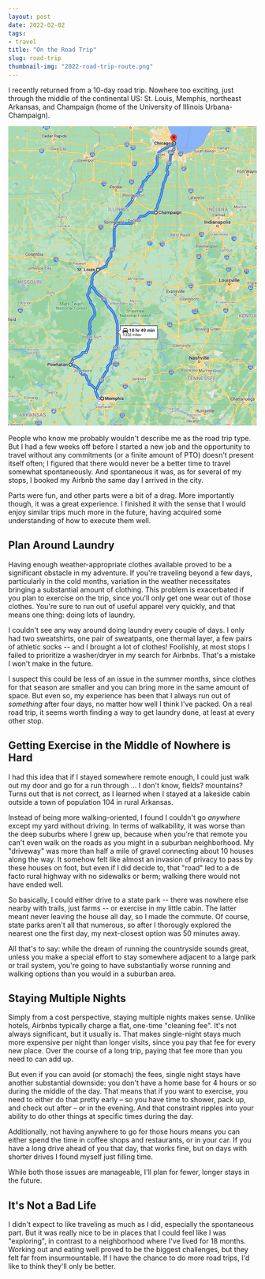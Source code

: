 ```yaml
---
layout: post
date: 2022-02-02
tags:
- travel
title: "On the Road Trip"
slug: road-trip
thumbnail-img: "2022-road-trip-route.png"
---
```


I recently returned from a 10-day road trip. Nowhere too exciting, just through the middle of the continental US: St. Louis, Memphis, northeast Arkansas, and Champaign (home of the University of Illinois Urbana-Champaign).

![Road Trip Route](2022-road-trip-route.png)

People who know me probably wouldn't describe me as the road trip type. But I had a few weeks off before I started a new job and the opportunity to travel without any commitments (or a finite amount of PTO) doesn't present itself often; I figured that there would never be a better time to travel somewhat spontaneously. And spontaneous it was, as for several of my stops, I booked my Airbnb the same day I arrived in the city.

<!-- more -->

Parts were fun, and other parts were a bit of a drag. More importantly though, it was a great experience. I finished it with the sense that I would enjoy similar trips much more in the future, having acquired some understanding of how to execute them well.

## Plan Around Laundry

Having enough weather-appropriate clothes available proved to be a significant obstacle in my adventure. If you're traveling beyond a few days, particularly in the cold months, variation in the weather necessitates bringing a substantial amount of clothing. This problem is exacerbated if you plan to exercise on the trip, since you'll only get one wear out of those clothes. You're sure to run out of useful apparel very quickly, and that means one thing: doing lots of laundry.

I couldn't see any way around doing laundry every couple of days. I only had two sweatshirts, one pair of sweatpants, one thermal layer, a few pairs of athletic socks -- and I brought a lot of clothes! Foolishly, at most stops I failed to prioritize a washer/dryer in my search for Airbnbs. That's a mistake I won't make in the future.

I suspect this could be less of an issue in the summer months, since clothes for that season are smaller and you can bring more in the same amount of space. But even so, my experience has been that I always run out of *something* after four days, no matter how well I think I've packed. On a real road trip, it seems worth finding a way to get laundry done, at least at every other stop.

## Getting Exercise in the Middle of Nowhere is Hard

I had this idea that if I stayed somewhere remote enough, I could just walk out my door and go for a run through ... I don't know, fields? mountains? Turns out that is not correct, as I learned when I stayed at a lakeside cabin outside a town of population 104 in rural Arkansas.

Instead of being more walking-oriented, I found I couldn't go *anywhere* except my yard without driving. In terms of walkability, it was worse than the deep suburbs where I grew up, because when you're that remote you can't even walk on the roads as you might in a suburban neighborhood. My "driveway" was more than half a mile of gravel connecting about 10 houses along the way. It somehow felt like almost an invasion of privacy to pass by these houses on foot, but even if I did decide to, that "road" led to a de facto rural highway with no sidewalks or berm; walking there would not have ended well.

So basically, I could either drive to a state park -- there was nowhere else nearby with trails, just farms -- or exercise in my little cabin. The latter meant never leaving the house all day, so I made the commute. Of course, state parks aren't all that numerous, so after I thorougly explored the nearest one the first day, my next-closest option was 50 minutes away.

All that's to say: while the dream of running the countryside sounds great, unless you make a special effort to stay somewhere adjacent to a large park or trail system, you're going to have substantially worse running and walking options than you would in a suburban area.

## Staying Multiple Nights

Simply from a cost perspective, staying multiple nights makes sense. Unlike hotels, Airbnbs typically charge a flat, one-time "cleaning fee". It's not always significant, but it usually is. That makes single-night stays much more expensive per night than longer visits, since you pay that fee for every new place. Over the course of a long trip, paying that fee more than you need to can add up.

But even if you can avoid (or stomach) the fees, single night stays have another substantial downside: you don't have a home base for 4 hours or so during the middle of the day. That means that if you want to exercise, you need to either do that pretty early – so you have time to shower, pack up, and check out after – or in the evening. And that constraint ripples into your ability to do other things at specific times during the day.

Additionally, not having anywhere to go for those hours means you can either spend the time in coffee shops and restaurants, or in your car. If you have a long drive ahead of you that day, that works fine, but on days with shorter drives I found myself just filling time.

While both those issues are manageable, I'll plan for fewer, longer stays in the future.

## It's Not a Bad Life

I didn't expect to like traveling as much as I did, especially the spontaneous part. But it was really nice to be in places that I could feel like I was "exploring", in contrast to a neighborhood where I've lived for 18 months. Working out and eating well proved to be the biggest challenges, but they felt far from insurmountable. If I have the chance to do more road trips, I'd like to think they'll only be better.
